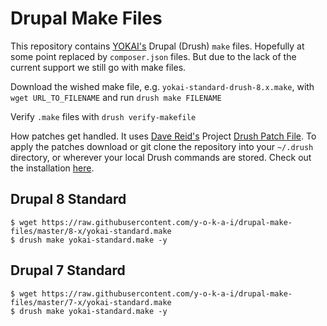 Drupal Make Files
=================
This repository contains [YOKAI's](https://github.com/y-o-k-a-i) Drupal (Drush) `make` files. Hopefully at some point replaced by `composer.json` files. But due to the lack of the current support we still go with make files. 

Download the wished make file, e.g. `yokai-standard-drush-8.x.make`, with `wget URL_TO_FILENAME` and run `drush make FILENAME`

Verify `.make` files with `drush verify-makefile`

How patches get handled. It uses [Dave Reid's](https://bitbucket.org/davereid) Project [Drush Patch File](https://bitbucket.org/davereid/drush-patchfile). To apply the patches download or git clone the repository into your `~/.drush` directory, or wherever your local Drush commands are stored. Check out the installation [here](https://bitbucket.org/davereid/drush-patchfile/overview#markdown-header-installation).


Drupal 8 Standard
-----------------
```
$ wget https://raw.githubusercontent.com/y-o-k-a-i/drupal-make-files/master/8-x/yokai-standard.make
$ drush make yokai-standard.make -y
```
Drupal 7 Standard
-----------------
```
$ wget https://raw.githubusercontent.com/y-o-k-a-i/drupal-make-files/master/7-x/yokai-standard.make
$ drush make yokai-standard.make -y
```
